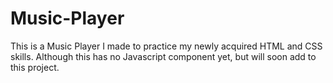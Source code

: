 # Music-Player
This is a Music Player I made to practice my newly acquired HTML and CSS skills.  Although this has no Javascript component yet, but will soon add to this project.

